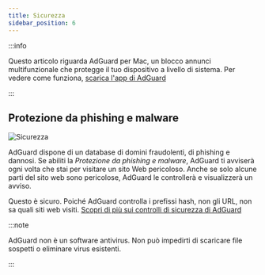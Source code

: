 ```yaml
---
title: Sicurezza
sidebar_position: 6
---
```


:::info

Questo articolo riguarda AdGuard per Mac, un blocco annunci multifunzionale che protegge il tuo dispositivo a livello di sistema. Per vedere come funziona, [scarica l'app di AdGuard](https://agrd.io/download-kb-adblock)

:::

## Protezione da phishing e malware

![Sicurezza](https://cdn.adtidy.org/content/kb/ad_blocker/mac/security.png)

AdGuard dispone di un database di domini fraudolenti, di phishing e dannosi. Se abiliti la _Protezione da phishing e malware_, AdGuard ti avviserà ogni volta che stai per visitare un sito Web pericoloso. Anche se solo alcune parti del sito web sono pericolose, AdGuard le controllerà e visualizzerà un avviso.

Questo è sicuro. Poiché AdGuard controlla i prefissi hash, non gli URL, non sa quali siti web visiti. [Scopri di più sui controlli di sicurezza di AdGuard](/general/browsing-security)

:::note

AdGuard non è un software antivirus. Non può impedirti di scaricare file sospetti o eliminare virus esistenti.

:::
